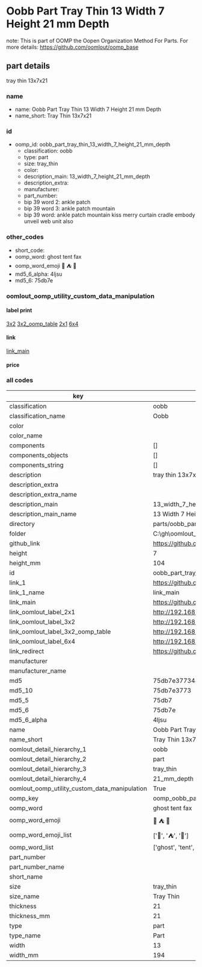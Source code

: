 # Oobb Part Tray Thin 13 Width 7 Height 21 mm Depth  

note: This is part of OOMP the Oopen Organization Method For Parts. For more details: https://github.com/oomlout/oomp_base

##  part details
  



tray thin 13x7x21



### name
* name: Oobb Part Tray Thin 13 Width 7 Height 21 mm Depth
* name_short: Tray Thin 13x7x21 
### id
* oomp_id: oobb_part_tray_thin_13_width_7_height_21_mm_depth
  * classification: oobb
  * type: part
  * size: tray_thin
  * color: 
  * description_main: 13_width_7_height_21_mm_depth
  * description_extra: 
  * manufacturer: 
  * part_number: 
  * bip 39 word 2: ankle patch
  * bip 39 word 3: ankle patch mountain
  * bip 39 word: ankle patch mountain kiss merry curtain cradle embody unveil web unit also

### other_codes
* short_code: 
* oomp_word: ghost tent fax
* oomp_word_emoji :ghost: :tent: :fax:
* md5_6_alpha: 4ljsu
* md5_6: 75db7e






### oomlout_oomp_utility_custom_data_manipulation
#### label print
[3x2](http://192.168.1.245:1112/?label=oomp%204ljsu)
[3x2_oomp_table](http://192.168.1.108:1112/?label=oomp%204ljsu)
[2x1](http://192.168.1.242:1112/?label=oomp%204ljsu)
[6x4](http://192.168.1.55:1112/?label=oomp%204ljsu)    

#### link

[link_main](https://github.com/oomlout/oomlout_oobb_version_4_generated_parts/tree/main/navigation_oomp/oobb/part/tray_thin/13_width_7_height_21_mm_depth/part)                              

#### price







### all codes 
| key | value |  
| --- | --- |  
| classification | oobb |  
| classification_name | Oobb |  
| color |  |  
| color_name |  |  
| components | [] |  
| components_objects | [] |  
| components_string | [] |  
| description | tray thin 13x7x21 |  
| description_extra |  |  
| description_extra_name |  |  
| description_main | 13_width_7_height_21_mm_depth |  
| description_main_name | 13 Width 7 Height 21 mm Depth |  
| directory | parts/oobb_part_tray_thin_13_width_7_height_21_mm_depth |  
| folder | C:\gh\oomlout_oobb_version_4_generated_parts\parts\oobb_part_tray_thin_13_width_7_height_21_mm_depth |  
| github_link | https://github.com/oomlout/oomlout_oomp_part_src/tree/main/parts/oobb_part_tray_thin_13_width_7_height_21_mm_depth |  
| height | 7 |  
| height_mm | 104 |  
| id | oobb_part_tray_thin_13_width_7_height_21_mm_depth |  
| link_1 | https://github.com/oomlout/oomlout_oobb_version_4_generated_parts/tree/main/navigation_oomp/oobb/part/tray_thin/13_width_7_height_21_mm_depth/part |  
| link_1_name | link_main |  
| link_main | https://github.com/oomlout/oomlout_oobb_version_4_generated_parts/tree/main/navigation_oomp/oobb/part/tray_thin/13_width_7_height_21_mm_depth/part |  
| link_oomlout_label_2x1 | http://192.168.1.242:1112/?label=oomp%204ljsu |  
| link_oomlout_label_3x2 | http://192.168.1.245:1112/?label=oomp%204ljsu |  
| link_oomlout_label_3x2_oomp_table | http://192.168.1.108:1112/?label=oomp%204ljsu |  
| link_oomlout_label_6x4 | http://192.168.1.55:1112/?label=oomp%204ljsu |  
| link_redirect | https://github.com/oomlout/oomlout_oobb_version_4_generated_parts/tree/main/parts/oobb_tray_thin_13_07_21 |  
| manufacturer |  |  
| manufacturer_name |  |  
| md5 | 75db7e377348663cd8c5d7ad21283049 |  
| md5_10 | 75db7e3773 |  
| md5_5 | 75db7 |  
| md5_6 | 75db7e |  
| md5_6_alpha | 4ljsu |  
| name | Oobb Part Tray Thin 13 Width 7 Height 21 mm Depth |  
| name_short | Tray Thin 13x7x21  |  
| oomlout_detail_hierarchy_1 | oobb |  
| oomlout_detail_hierarchy_2 | part |  
| oomlout_detail_hierarchy_3 | tray_thin |  
| oomlout_detail_hierarchy_4 | 21_mm_depth |  
| oomlout_oomp_utility_custom_data_manipulation | True |  
| oomp_key | oomp_oobb_part_tray_thin_13_width_7_height_21_mm_depth |  
| oomp_word | ghost tent fax |  
| oomp_word_emoji | :ghost: :tent: :fax: |  
| oomp_word_emoji_list | [':ghost:', ':tent:', ':fax:'] |  
| oomp_word_list | ['ghost', 'tent', 'fax'] |  
| part_number |  |  
| part_number_name |  |  
| short_name |  |  
| size | tray_thin |  
| size_name | Tray Thin |  
| thickness | 21 |  
| thickness_mm | 21 |  
| type | part |  
| type_name | Part |  
| width | 13 |  
| width_mm | 194 |  

